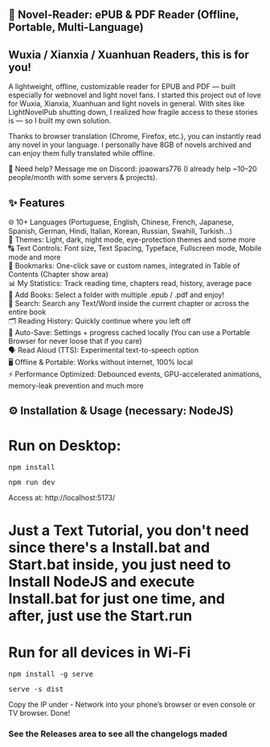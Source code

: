 ## 📖 Novel-Reader: ePUB & PDF Reader (Offline, Portable, Multi-Language)

## Wuxia / Xianxia / Xuanhuan Readers, this is for you!

A lightweight, offline, customizable reader for EPUB and PDF — built especially for webnovel and light novel fans.
I started this project out of love for Wuxia, Xianxia, Xuanhuan and light novels in general. With sites like LightNovelPub shutting down, I realized how fragile access to these stories is — so I built my own solution.

Thanks to browser translation (Chrome, Firefox, etc.), you can instantly read any novel in your language. I personally have 8GB of novels archived and can enjoy them fully translated while offline.

💬 Need help? Message me on Discord: joaowars776 (I already help ~10–20 people/month with some servers & projects).

## ✨ Features
  🌐 10+ Languages (Portuguese, English, Chinese, French, Japanese, Spanish, German, Hindi, Italian, Korean, Russian, Swahili, Turkish…)<br>
  🎨 Themes: Light, dark, night mode, eye-protection themes and some more<br>
  🔠 Text Controls: Font size, Text Spacing, Typeface, Fullscreen mode, Mobile mode and more<br>
  📌 Bookmarks: One-click save or custom names, integrated in Table of Contents (Chapter show area)<br>
  📊 My Statistics: Track reading time, chapters read, history, average pace<br>
  📂 Add Books: Select a folder with multiple .epub / .pdf and enjoy!<br>
  🧭 Search: Search any Text/Word inside the current chapter or across the entire book<br>
  🗂 Reading History: Quickly continue where you left off<br>
  🔄 Auto-Save: Settings + progress cached locally (You can use a Portable Browser for never loose that if you care)<br>
  🗣 Read Aloud (TTS): Experimental text-to-speech option<br>
  🖥 Offline & Portable: Works without internet, 100% local<br>
  ⚡ Performance Optimized: Debounced events, GPU-accelerated animations, memory-leak prevention and much more
##
## ⚙️ Installation & Usage (necessary: NodeJS)
  # Run on Desktop:
<pre>npm install</pre>
<pre>npm run dev</pre>
Access at: http://localhost:5173/
# Just a Text Tutorial, you don't need since there's a Install.bat and Start.bat inside, you just need to Install NodeJS and execute Install.bat for just one time, and after, just use the Start.run


 # Run for all devices in Wi-Fi
<pre>npm install -g serve</pre>
<pre>serve -s dist</pre>

Copy the IP under - Network into your phone’s browser or even console or TV browser. Done!

### See the Releases area to see all the changelogs maded
